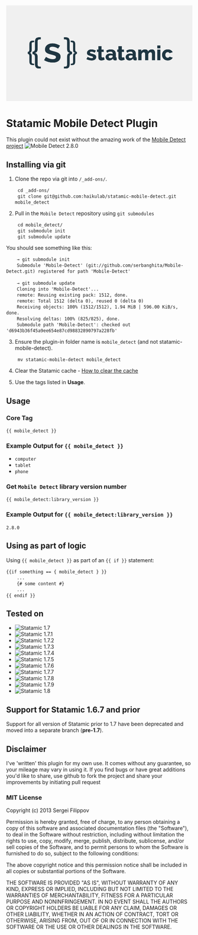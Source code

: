 ![Statamic CMS Logo](statamic-logo.png "Statamic CMS")

# Statamic Mobile Detect Plugin

This plugin could not exist without the amazing work of the [Mobile Detect project](https://github.com/serbanghita/Mobile-Detect) ![Mobile Detect 2.8.0](http://b.repl.ca/v1/Mobile_Detect-2.8.0-green.png)

## Installing via git

1. Clone the repo via git into `/_add-ons/`.

        cd _add-ons/
        git clone git@github.com:haikulab/statamic-mobile-detect.git mobile_detect

2. Pull in the `Mobile Detect` repository using `git submodules`

        cd mobile_detect/
        git submodule init
        git submodule update

You should see something like this:

        → git submodule init
        Submodule 'Mobile-Detect' (git://github.com/serbanghita/Mobile-Detect.git) registered for path 'Mobile-Detect'

        → git submodule update
        Cloning into 'Mobile-Detect'...
        remote: Reusing existing pack: 1512, done.
        remote: Total 1512 (delta 0), reused 0 (delta 0)
        Receiving objects: 100% (1512/1512), 1.94 MiB | 596.00 KiB/s, done.
        Resolving deltas: 100% (825/825), done.
        Submodule path 'Mobile-Detect': checked out 'd6943b36f45a9ee654e87cd98832890797a228fb'

3. Ensure the plugin-in folder name is `mobile_detect` (and not statamic-mobile-detect).

        mv statamic-mobile-detect mobile_detect

4. Clear the Statamic cache - [How to clear the cache](http://statamic.com/learn/advanced-features/caching)
5. Use the tags listed in **Usage**.

## Usage

### Core Tag

    {{ mobile_detect }}

### Example Output for `{{ mobile_detect }}`

+ `computer`
+ `tablet`
+ `phone`

### Get `Mobile Detect` library version number

    {{ mobile_detect:library_version }}

### Example Output for `{{ mobile_detect:library_version }}`

    2.8.0

## Using as part of logic

Using `{{ mobile_detect }}` as part of an `{{ if }}` statement:

    {{if something == { mobile_detect } }}
        ...
        {# some content #}
        ...
    {{ endif }}


## Tested on

+ ![Statamic 1.7](http://b.repl.ca/v1/Statamic-1.7-green.png)
+ ![Statamic 1.7.1](http://b.repl.ca/v1/Statamic-1.7.1-green.png)
+ ![Statamic 1.7.2](http://b.repl.ca/v1/Statamic-1.7.2-green.png)
+ ![Statamic 1.7.3](http://b.repl.ca/v1/Statamic-1.7.3-green.png)
+ ![Statamic 1.7.4](http://b.repl.ca/v1/Statamic-1.7.4-green.png)
+ ![Statamic 1.7.5](http://b.repl.ca/v1/Statamic-1.7.5-green.png)
+ ![Statamic 1.7.6](http://b.repl.ca/v1/Statamic-1.7.6-green.png)
+ ![Statamic 1.7.7](http://b.repl.ca/v1/Statamic-1.7.7-green.png)
+ ![Statamic 1.7.8](http://b.repl.ca/v1/Statamic-1.7.8-green.png)
+ ![Statamic 1.7.9](http://b.repl.ca/v1/Statamic-1.7.9-green.png)
+ ![Statamic 1.8](http://b.repl.ca/v1/Statamic-1.8-green.png)

## Support for Statamic 1.6.7 and prior

Support for all version of Statamic prior to 1.7 have been deprecated and moved into a separate branch (**pre-1.7**).

## Disclaimer

I've 'written' this plugin for my own use. It comes without any guarantee, so your mileage may vary in using it. If you find bugs or have great additions you'd like to share, use github to fork the project and share your improvements by initiating pull request

### MIT License

Copyright (c) 2013 Sergei Filippov

Permission is hereby granted, free of charge, to any person obtaining a copy of this software and associated documentation files (the "Software"), to deal in the Software without restriction, including without limitation the rights to use, copy, modify, merge, publish, distribute, sublicense, and/or sell copies of the Software, and to permit persons to whom the Software is furnished to do so, subject to the following conditions:

The above copyright notice and this permission notice shall be included in all copies or substantial portions of the Software.

THE SOFTWARE IS PROVIDED "AS IS", WITHOUT WARRANTY OF ANY KIND, EXPRESS OR IMPLIED, INCLUDING BUT NOT LIMITED TO THE WARRANTIES OF MERCHANTABILITY, FITNESS FOR A PARTICULAR PURPOSE AND NONINFRINGEMENT. IN NO EVENT SHALL THE AUTHORS OR COPYRIGHT HOLDERS BE LIABLE FOR ANY CLAIM, DAMAGES OR OTHER LIABILITY, WHETHER IN AN ACTION OF CONTRACT, TORT OR OTHERWISE, ARISING FROM, OUT OF OR IN CONNECTION WITH THE SOFTWARE OR THE USE OR OTHER DEALINGS IN THE SOFTWARE.
